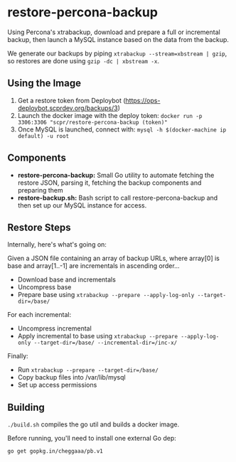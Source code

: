 # restore-percona-backup

Using Percona's xtrabackup, download and prepare a full or incremental
backup, then launch a MySQL instance based on the data from the backup.

We generate our backups by piping `xtrabackup --stream=xbstream | gzip`,
so restores are done using `gzip -dc | xbstream -x`.

## Using the Image

1) Get a restore token from Deploybot (https://ops-deploybot.scprdev.org/backups/3)
2) Launch the docker image with the deploy token: `docker run -p 3306:3306 "scpr/restore-percona-backup (token)"`
3) Once MySQL is launched, connect with: `mysql -h $(docker-machine ip default) -u root`

## Components

* __restore-percona-backup:__ Small Go utility to automate fetching the restore JSON, parsing it, fetching the backup components and preparing them
* __restore-backup.sh:__ Bash script to call restore-percona-backup and then set up our MySQL instance for access.

## Restore Steps

Internally, here's what's going on:

Given a JSON file containing an array of backup URLs, where array[0] is
base and array[1..-1] are incrementals in ascending order...

* Download base and incrementals
* Uncompress base
* Prepare base using `xtrabackup --prepare --apply-log-only --target-dir=/base/`

For each incremental:

* Uncompress incremental
* Apply incremental to base using `xtrabackup --prepare --apply-log-only --target-dir=/base/ --incremental-dir=/inc-x/`

Finally:

* Run `xtrabackup --prepare --target-dir=/base/`
* Copy backup files into /var/lib/mysql
* Set up access permissions

## Building

`./build.sh` compiles the go util and builds a docker image.

Before running, you'll need to install one external Go dep:

`go get gopkg.in/cheggaaa/pb.v1`
